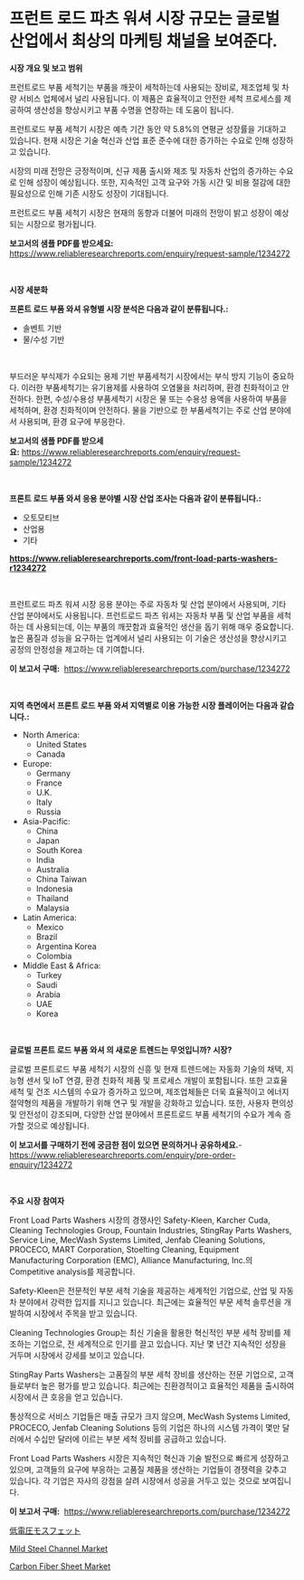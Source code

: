 <p><h1>프런트 로드 파츠 워셔 시장 규모는 글로벌 산업에서 최상의 마케팅 채널을 보여준다.</h1></p><p><strong>시장 개요 및 보고 범위</strong></p>
<p><p>프런트로드 부품 세척기는 부품을 깨끗이 세척하는데 사용되는 장비로, 제조업체 및 차량 서비스 업체에서 널리 사용됩니다. 이 제품은 효율적이고 안전한 세척 프로세스를 제공하여 생산성을 향상시키고 부품 수명을 연장하는 데 도움이 됩니다.</p><p>프런트로드 부품 세척기 시장은 예측 기간 동안 약 5.8%의 연평균 성장률을 기대하고 있습니다. 현재 시장은 기술 혁신과 산업 표준 준수에 대한 증가하는 수요로 인해 성장하고 있습니다.</p><p>시장의 미래 전망은 긍정적이며, 신규 제품 출시와 제조 및 자동차 산업의 증가하는 수요로 인해 성장이 예상됩니다. 또한, 지속적인 고객 요구와 가동 시간 및 비용 절감에 대한 필요성으로 인해 기존 시장도 성장이 기대됩니다.</p><p>프런트로드 부품 세척기 시장은 현재의 동향과 더불어 미래의 전망이 밝고 성장이 예상되는 시장으로 평가됩니다.</p></p>
<p><strong>보고서의 샘플 PDF를 받으세요:</strong> <a href="https://www.reliableresearchreports.com/enquiry/request-sample/1234272">https://www.reliableresearchreports.com/enquiry/request-sample/1234272</a></p>
<p>&nbsp;</p>
<p><strong>시장 세분화</strong></p>
<p><strong>프론트 로드 부품 와셔 유형별 시장 분석은 다음과 같이 분류됩니다.:</strong></p>
<p><ul><li>솔벤트 기반</li><li>물/수성 기반</li></ul></p>
<p>&nbsp;</p>
<p><p>부드러운 부식제가 수요되는 용제 기반 부품세척기 시장에서는 부식 방지 기능이 중요하다. 이러한 부품세척기는 유기용제를 사용하여 오염물을 처리하며, 환경 친화적이고 안전하다. 한편, 수성/수용성 부품세척기 시장은 물 또는 수용성 용액을 사용하여 부품을 세척하며, 환경 친화적이며 안전하다. 물을 기반으로 한 부품세척기는 주로 산업 분야에서 사용되며, 환경 요구에 부응한다.</p></p>
<p><strong>보고서의 샘플 PDF를 받으세요:</strong>&nbsp;<a href="https://www.reliableresearchreports.com/enquiry/request-sample/1234272">https://www.reliableresearchreports.com/enquiry/request-sample/1234272</a></p>
<p>&nbsp;</p>
<p><strong> 프론트 로드 부품 와셔 응용 분야별 시장 산업 조사는 다음과 같이 분류됩니다.:</strong></p>
<p><ul><li>오토모티브</li><li>산업용</li><li>기타</li></ul></p>
<p><strong><a href="https://www.reliableresearchreports.com/front-load-parts-washers-r1234272">https://www.reliableresearchreports.com/front-load-parts-washers-r1234272</a></strong></p>
<p>&nbsp;</p>
<p><p>프런트로드 파츠 워셔 시장 응용 분야는 주로 자동차 및 산업 분야에서 사용되며, 기타 산업 분야에서도 사용됩니다. 프런트로드 파츠 워셔는 자동차 부품 및 산업 부품을 세척하는 데 사용되는데, 이는 부품의 깨끗함과 효율적인 생산을 돕기 위해 매우 중요합니다. 높은 품질과 성능을 요구하는 업계에서 널리 사용되는 이 기술은 생산성을 향상시키고 공정의 안정성을 제고하는 데 기여합니다.</p></p>
<p><strong>이 보고서 구매:</strong>&nbsp; <a href="https://www.reliableresearchreports.com/purchase/1234272">https://www.reliableresearchreports.com/purchase/1234272</a></p>
<p>&nbsp;</p>
<p><strong>지역 측면에서 프론트 로드 부품 와셔 지역별로 이용 가능한 시장 플레이어는 다음과 같습니다.:</strong></p>
<p><ul>
    <li>
        North America:
        <ul>
            <li>United States</li>
            <li>Canada</li>
        </ul>
    </li>
    <li>
        Europe:
        <ul>
            <li>Germany</li>
            <li>France</li>
            <li>U.K.</li>
            <li>Italy</li>
            <li>Russia</li>
        </ul>
    </li>
    <li>
        Asia-Pacific:
        <ul>
            <li>China</li>
            <li>Japan</li>
            <li>South Korea</li>
            <li>India</li>
            <li>Australia</li>
            <li>China Taiwan</li>
            <li>Indonesia</li>
            <li>Thailand</li>
            <li>Malaysia</li>
        </ul>
    </li>
    <li>
        Latin America:
        <ul>
            <li>Mexico</li>
            <li>Brazil</li>
            <li>Argentina Korea</li>
            <li>Colombia</li>
        </ul>
    </li>
    <li>
        Middle East & Africa:
        <ul>
            <li>Turkey</li>
            <li>Saudi</li>
            <li>Arabia</li>
            <li>UAE</li>
            <li>Korea</li>
        </ul>
    </li>
    </ul></p>
<p>&nbsp;</p>
<p><strong>글로벌 프론트 로드 부품 와셔 의 새로운 트렌드는 무엇입니까? 시장?</strong></p>
<p><p>글로벌 프론트로드 부품 세척기 시장의 신흥 및 현재 트렌드에는 자동화 기술의 채택, 지능형 센서 및 IoT 연결, 환경 친화적 제품 및 프로세스 개발이 포함됩니다. 또한 고효율 세척 및 건조 시스템의 수요가 증가하고 있으며, 제조업체들은 더욱 효율적이고 에너지 절약형의 제품을 개발하기 위해 연구 및 개발을 강화하고 있습니다. 또한, 사용자 편의성 및 안전성이 강조되며, 다양한 산업 분야에서 프론트로드 부품 세척기의 수요가 계속 증가할 것으로 예상됩니다.</p></p>
<p><strong>이 보고서를 구매하기 전에 궁금한 점이 있으면 문의하거나 공유하세요.</strong>- <a href="https://www.reliableresearchreports.com/enquiry/pre-order-enquiry/1234272">https://www.reliableresearchreports.com/enquiry/pre-order-enquiry/1234272</a></p>
<p>&nbsp;</p>
<p><strong>주요 시장 참여자</strong></p>
<p><p>Front Load Parts Washers 시장의 경쟁사인 Safety-Kleen, Karcher Cuda, Cleaning Technologies Group, Fountain Industries, StingRay Parts Washers, Service Line, MecWash Systems Limited, Jenfab Cleaning Solutions, PROCECO, MART Corporation, Stoelting Cleaning, Equipment Manufacturing Corporation (EMC), Alliance Manufacturing, Inc.의 Competitive analysis를 제공합니다.</p><p>Safety-Kleen은 전문적인 부분 세척 기술을 제공하는 세계적인 기업으로, 산업 및 자동차 분야에서 강력한 입지를 지니고 있습니다. 최근에는 효율적인 부문 세척 솔루션을 개발하여 시장에서 주목을 받고 있습니다.</p><p>Cleaning Technologies Group는 최신 기술을 활용한 혁신적인 부분 세척 장비를 제조하는 기업으로, 전 세계적으로 인기를 끌고 있습니다. 지난 몇 년간 지속적인 성장을 거두며 시장에서 강세를 보이고 있습니다.</p><p>StingRay Parts Washers는 고품질의 부분 세척 장비를 생산하는 전문 기업으로, 고객들로부터 높은 평가를 받고 있습니다. 최근에는 친환경적이고 효율적인 제품을 출시하여 시장에서 큰 호응을 얻고 있습니다.</p><p>통상적으로 서비스 기업들은 매출 규모가 크지 않으며, MecWash Systems Limited, PROCECO, Jenfab Cleaning Solutions 등의 기업은 하나의 시스템 가격이 몇만 달러에서 수십만 달러에 이르는 부분 세척 장비를 공급하고 있습니다.</p><p>Front Load Parts Washers 시장은 지속적인 혁신과 기술 발전으로 빠르게 성장하고 있으며, 고객들의 요구에 부응하는 고품질 제품을 생산하는 기업들이 경쟁력을 갖추고 있습니다. 각 기업은 자사의 강점을 살려 시장에서 성공을 거두고 있는 것으로 보여집니다.</p></p>
<p><strong>이 보고서 구매:</strong>&nbsp;&nbsp;<a href="https://www.reliableresearchreports.com/purchase/1234272">https://www.reliableresearchreports.com/purchase/1234272</a></p>
<p><p><a href="https://github.com/lrlmopnhwd79300/Market-Research-Report-List-1/blob/main/796279826796.md">低電圧モスフェット</a></p><p><a href="https://www.linkedin.com/pulse/mild-steel-channel-market-provides-comprehensive-analysis-zfg5c?trackingId=MoQ65bg6Qi%2BsbC%2FAhXlmCQ%3D%3D">Mild Steel Channel Market</a></p><p><a href="https://www.linkedin.com/pulse/carbon-fiber-sheet-market-research-report-provides-critical-mak9e?trackingId=zh4JoH6uHxMGSvPUs6YG9A%3D%3D">Carbon Fiber Sheet Market</a></p></p>